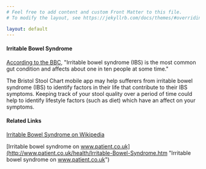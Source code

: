 ```yaml
---
# Feel free to add content and custom Front Matter to this file.
# To modify the layout, see https://jekyllrb.com/docs/themes/#overriding-theme-defaults

layout: default
---
```


#### Irritable Bowel Syndrome

[According to the BBC](http://www.bbc.co.uk/health/physical_health/conditions/ibs1.shtml "Irritable bowel syndrome on the BBC"), "Irritable bowel syndrome (IBS) is the most common gut condition and affects about one in ten people at some time."

The Bristol Stool Chart mobile app may help sufferers from irritable bowel syndrome (IBS) to identify factors in their life that contribute to their IBS symptoms. Keeping track of your stool quality over a period of time could help to identify lifestyle factors (such as diet) which have an affect on your symptoms.

#### Related Links

[Irritable Bowel Syndrome on Wikipedia](http://en.wikipedia.org/wiki/Irritable_bowel_syndrome "Irritable Bowel Syndrome on Wikipedia")

[Irritable bowel syndrome on www.patient.co.uk](http://www.patient.co.uk/health/Irritable-Bowel-Syndrome.htm "Irritable bowel syndrome on www.patient.co.uk")
